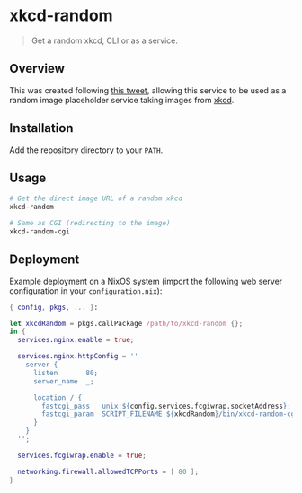 # xkcd-random

> Get a random xkcd, CLI or as a service.

## Overview

This was created following [this tweet](https://twitter.com/valeriangalliat/status/685954780913659905),
allowing this service to be used as a random image placeholder service
taking images from [xkcd](https://xkcd.com/).

## Installation

Add the repository directory to your `PATH`.

## Usage

```sh
# Get the direct image URL of a random xkcd
xkcd-random

# Same as CGI (redirecting to the image)
xkcd-random-cgi
```

## Deployment

Example deployment on a NixOS system (import the following web server
configuration in your `configuration.nix`):

```nix
{ config, pkgs, ... }:

let xkcdRandom = pkgs.callPackage /path/to/xkcd-random {};
in {
  services.nginx.enable = true;

  services.nginx.httpConfig = ''
    server {
      listen       80;
      server_name  _;

      location / {
        fastcgi_pass   unix:${config.services.fcgiwrap.socketAddress};
        fastcgi_param  SCRIPT_FILENAME ${xkcdRandom}/bin/xkcd-random-cgi;
      }
    }
  '';

  services.fcgiwrap.enable = true;

  networking.firewall.allowedTCPPorts = [ 80 ];
}
```
